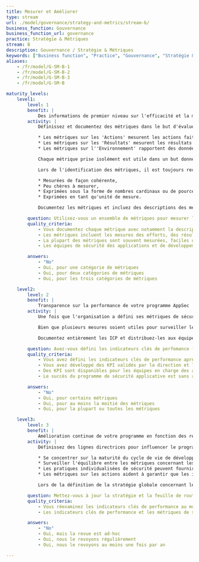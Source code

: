 ```yaml
---
title: Mesurer et Améliorer
type: stream
url: ./model/governance/strategy-and-metrics/stream-b/
business_function: Gouvernance
business_function_url: governance
practice: Stratégie & Métriques
stream: B
description: Gouvernance / Stratégie & Métriques
keywords: ["Business function", "Practice", "Gouvernance", "Stratégie & Métriques"]
aliases:
    - /fr/model/G-SM-B-1
    - /fr/model/G-SM-B-2
    - /fr/model/G-SM-B-3
    - /fr/model/G-SM-B

maturity_levels:
    level1:
        level: 1
        benefit: |
            Des informations de premier niveau sur l'efficacité et la mise en œuvre de votre programme AppSec
        activity: |
            Définissez et documentez des métriques dans le but d'évaluer l'efficacité opérationnelle du programme de sécurité applicative. De cette manière, les améliorations sont mesurables et vous pouvez les utiliser pour sécuriser les besoins futurs en support et en budget pour le programme. Prenant en compte la nature dynamique de la plupart des environnements de développement, les métriques devraient comprendre des mesures dans les catégories suivantes :

            * Les métriques sur les 'Actions' mesurent les actions faites sur la sécurité. Par exemple, les heures de formation, le temps passé à faire des revues de code et le nombre d'applications scannées quant aux vulnérabilités.
            * Les métriques sur les 'Résultats' mesurent les résultats des actions sur la sécurité. Des exemples sont : nombre de correctifs avec des défauts de sécurité significatifs et nombre d'incidents de sécurité impliquant des vulnérabilités dans une application.
            * Les métriques sur l''Environnement' rapportent des données sur l'environnement dans lequel les actions de sécurité surviennent. Par exemple, nombre d'applications ou de lignes de code mesurant la complexité ou la difficulté.

            Chaque métrique prise isolément est utile dans un but donné, mais la combinaison de deux ou trois métriques peut aider à expliquer les pics dans les tendances des métriques. Par exemple, un pic dans le nombre total de vulnérabilités peut être causé par le fait que l'organisation a incorporé plusieurs nouvelles applications qui n'ont pas été prises en compte précédemment par les mécanismes de sécurité applicatives en place. Par ailleurs, une augmentation dans la métrique 'Environnement' sans augmentation parallèle des métriques 'Actions' ou 'Résultats' pourrait être un indicateur d'un programme de sécurité mûr et efficace.

            Lors de l'identification des métriques, il est toujours recommandé de se tenir aux métriques qui remplissent plusieurs critères :

            * Mesurées de façon cohérente,
            * Peu chères à mesurer,
            * Exprimées sous la forme de nombres cardinaux ou de pourcentage,
            * Exprimées en tant qu'unité de mesure.

            Documentez les métriques et incluez des descriptions des méthodes les meilleures et les plus efficaces pour collecter des données, aussi bien que les méthodes recommandées pour combiner des mesures données pour produire des métriques parlantes. Par exemple, le nombre d'applications et le nombre total de défauts dans l'ensemble des applications ne sont peut-être pas utiles en tant que tels mais, lorsqu'on les combine en tant que nombre de défauts impactants de niveau élevé par application, ils fournissent une métrique bien plus exploitable.

        question: Utilisez-vous un ensemble de métriques pour mesurer l'efficacité et l'efficience du programme de sécurité applicative à travers les applications?
        quality_criteria:
            - Vous documentez chaque métrique avec notamment la description des sources, le périmètre de mesure et des conseils sur la façon de l'utiliser pour expliquer les tendances de la sécurité de l'application
            - Les métriques incluent les mesures des efforts, des résultats et des catégories de mesure de l'environnement
            - La plupart des métriques sont souvent mesurées, faciles ou peu coûteuses à rassembler et exprimées en nombre cardinal ou en pourcentage
            - Les équipes de sécurité des applications et de développement publient des métriques

        answers:
            - "No"
            - Oui, pour une catégorie de métriques
            - Oui, pour deux catégories de métriques
            - Oui, pour les trois catégories de métriques

    level2:
        level: 2
        benefit: |
            Transparence sur la performance de votre programme AppSec
        activity: |
            Une fois que l'organisation a défini ses métriques de sécurité applicative, collectez suffisamment d'informations pour établir des objectifs réalistes. Testez les métriques identifiées pour vous assurer que vous pouvez collecter des données de façon cohérente et efficace sur une courte période. Après la période d'essai initiale, l'organisation devrait disposer de suffisamment d'informations pour s'engager à respecter les buts et les objectifs exprimés au moyen d'indicateurs clés de performance (ICP).

            Bien que plusieurs mesures soient utiles pour surveiller le programme de sécurité de l'information et son efficacité, les indicateurs clés de performance font partie des métriques les plus significatives et efficaces. Éliminez la volatilité, qui est courante dans les environnements de développement d'applications, des ICP pour réduire les risques d'indicateurs défavorables résultant de mesures isolées temporaires ou trompeuses. Basez les ICP sur les métriques considérées comme précieuses non seulement pour les professionnels de la sécurité de l'information, mais aussi pour les personnes responsables du succès global de l'application et la direction de l’organisation. Voyez les ICP comme des indicateurs définitifs de la réussite de l'ensemble du programme et considérez-les comme applicables.

            Documentez entièrement les ICP et distribuez-les aux équipes qui contribuent au succès du programme ainsi qu'au management de l'organisation. Idéalement, incluez une brève explication des sources d'information de chaque ICP et de la signification si les chiffres sont hauts ou bas. Incluez les objectifs à court et à long terme et des fourchettes pour les mesures inacceptables nécessitant une intervention immédiate. Partagez les plans d’action avec les équipes de sécurité des applications et de développement des applications afin d’assurer une transparence totale dans la compréhension des objectifs et des buts de l’organisation.

        question: Avez-vous défini les indicateurs clés de perfomance (KPI) à partir des métriques disponibles sur la sécurité applicatives?
        quality_criteria:
            - Vous avez défini les indicateurs clés de performance après avoir recueilli suffisamment d'informations pour établir des objectifs réalistes
            - Vous avez développé des KPI validés par la direction et les équipes responsables de la sécurité des applications
            - Des KPI sont disponibles pour les équipes en charge des applications et incluent des seuils d'acceptabilité et des conseils dans le cas où les équipes auraient à prendre des mesures
            - Le succès du programme de sécurité applicative est sans ambigüité selon les KPIs définis

        answers:
            - "No"
            - Oui, pour certains métriques
            - Oui, pour au moins la moitié des métriques
            - Oui, pour la plupart ou toutes les métriques

    level3:
        level: 3
        benefit: |
            Amélioration continue de votre programme en fonction des résultats
        activity: |
            Définissez des lignes directrices pour influencer le programme de Sécurité Applicative en vous basant sur des ICP et d'autres métriques de sécurité applicative. Ces lignes directrices combinent la maturité du processus et des procédures de développement d'application avec différentes métriques afin de rendre le programme plus efficace. Les exemples suivants montrent la relation entre les mesures et les façons de faire évoluer et d'améliorer la sécurité dans les applications :

            * Se concentrer sur la maturité du cycle de vie de développement réduit le coût relatif par défaut en appliquant la sécurité de manière proactive.
            * Surveiller l'équilibre entre les métriques concernant les actions, les résultats et l'environnement améliore l'efficacité du programme et permet de justifier toute automatisation supplémentaire et autres méthodes d'amélioration des réferences plancher de la sécurité globale de l'application.
            * Les pratiques individualisées de sécurité peuvent fournir des indicateurs de réussite ou d'échec des initiatives individualisées de sécurité applicative.
            * Les métriques sur les actions aident à garantir que les initiatives sur la sécurité des applications sont dirigés vers les technologies et les disciplines les plus pertinentes et les plus importantes.

            Lors de la définition de la stratégie globale concernant les métriques, gardez à l'esprit l'objectif final et définissez quelles décisions peuvent être prises à la suite de modifications des Indicateurs Clés de Performance et des métriques dès que possible, afin d'aider à guider le développement des métriques.

        question: Mettez-vous à jour la stratégie et la feuille de route de sécurité des applications en fonction des indicateurs de sécurité des applications et des indicateurs clés de performance?
        quality_criteria:
            - Vous réexaminez les indicateurs clés de performance au moins une fois par an par rapport à leur efficacité et leur opérationnalité
            - Les indicateurs clés de performance et les métriques de sécurité applicative sont la cause de la plupart des changements de la stratégie de sécurité applicative

        answers:
            - "No"
            - Oui, mais la revue est ad-hoc
            - Oui, nous le revoyons régulièrement
            - Oui, nous le revoyons au moins une fois par an

---
```

